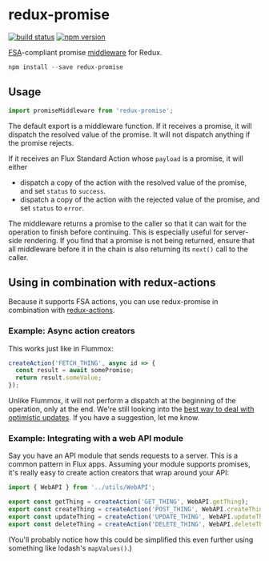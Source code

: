 redux-promise
=============

[![build status](https://img.shields.io/travis/acdlite/redux-promise/master.svg?style=flat-square)](https://travis-ci.org/acdlite/redux-promise)
[![npm version](https://img.shields.io/npm/v/redux-promise.svg?style=flat-square)](https://www.npmjs.com/package/redux-promise)

[FSA](https://github.com/acdlite/flux-standard-action)-compliant promise [middleware](http://redux.js.org/docs/advanced/Middleware.html) for Redux.

```js
npm install --save redux-promise
```

## Usage

```js
import promiseMiddleware from 'redux-promise';
```

The default export is a middleware function. If it receives a promise, it will dispatch the resolved value of the promise. It will not dispatch anything if the promise rejects.

If it receives an Flux Standard Action whose `payload` is a promise, it will either

- dispatch a copy of the action with the resolved value of the promise, and set `status` to `success`.
- dispatch a copy of the action with the rejected value of the promise, and set `status` to `error`.

The middleware returns a promise to the caller so that it can wait for the operation to finish before continuing. This is especially useful for server-side rendering. If you find that a promise is not being returned, ensure that all middleware before it in the chain is also returning its `next()` call to the caller.

## Using in combination with redux-actions

Because it supports FSA actions, you can use redux-promise in combination with [redux-actions](https://github.com/acdlite/redux-actions).

### Example: Async action creators

This works just like in Flummox:

```js
createAction('FETCH_THING', async id => {
  const result = await somePromise;
  return result.someValue;
});
```

Unlike Flummox, it will not perform a dispatch at the beginning of the operation, only at the end. We're still looking into the [best way to deal with optimistic updates](https://github.com/acdlite/flux-standard-action/issues/7). If you have a suggestion, let me know.


### Example: Integrating with a web API module

Say you have an API module that sends requests to a server. This is a common pattern in Flux apps. Assuming your module supports promises, it's really easy to create action creators that wrap around your API:

```js
import { WebAPI } from '../utils/WebAPI';

export const getThing = createAction('GET_THING', WebAPI.getThing);
export const createThing = createAction('POST_THING', WebAPI.createThing);
export const updateThing = createAction('UPDATE_THING', WebAPI.updateThing);
export const deleteThing = createAction('DELETE_THING', WebAPI.deleteThing);
```

(You'll probably notice how this could be simplified this even further using something like lodash's `mapValues()`.)
